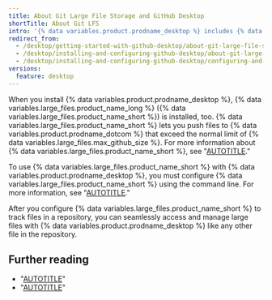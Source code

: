 ```yaml
---
title: About Git Large File Storage and GitHub Desktop
shortTitle: About Git LFS
intro: '{% data variables.product.prodname_desktop %} includes {% data variables.large_files.product_name_long %} for managing large files.'
redirect_from:
  - /desktop/getting-started-with-github-desktop/about-git-large-file-storage-and-github-desktop
  - /desktop/installing-and-configuring-github-desktop/about-git-large-file-storage-and-github-desktop
  - /desktop/installing-and-configuring-github-desktop/configuring-and-customizing-github-desktop/about-git-large-file-storage-and-github-desktop
versions:
  feature: desktop
---
```

When you install {% data variables.product.prodname_desktop %}, {% data variables.large_files.product_name_long %} ({% data variables.large_files.product_name_short %}) is installed, too. {% data variables.large_files.product_name_short %} lets you push files to {% data variables.product.prodname_dotcom %} that exceed the normal limit of {% data variables.large_files.max_github_size %}. For more information about {% data variables.large_files.product_name_short %}, see "[AUTOTITLE](/repositories/working-with-files/managing-large-files/about-git-large-file-storage)."

To use {% data variables.large_files.product_name_short %} with {% data variables.product.prodname_desktop %}, you must configure {% data variables.large_files.product_name_short %} using the command line. For more information, see "[AUTOTITLE](/repositories/working-with-files/managing-large-files/configuring-git-large-file-storage)."

After you configure {% data variables.large_files.product_name_short %} to track files in a repository, you can seamlessly access and manage large files with {% data variables.product.prodname_desktop %} like any other file in the repository.

## Further reading

* "[AUTOTITLE](/repositories/working-with-files/managing-large-files)"
* "[AUTOTITLE](/repositories/working-with-files/managing-large-files)"
